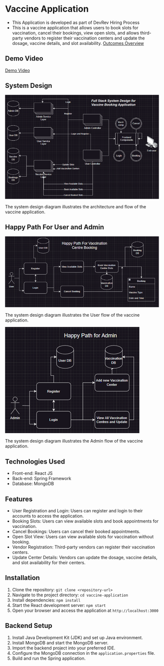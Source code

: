 # Vaccine Application
- This Application is developed as part of DevRev Hiring Process
- This is a vaccine application that allows users to book slots for vaccination, cancel their bookings, view open slots, and allows third-party vendors to register their vaccination centers and update the dosage, vaccine details, and slot availability.
[Outcomes Overview](appDesign/Readme.md)

## Demo Video

[Demo Video](https://drive.google.com/file/d/1WfmOxt85IZGkNkjHwpJJ1pW77qLL6ltw/view?usp=drive_link)


## System Design

![System Design](design/System%20Design.PNG)

The system design diagram illustrates the architecture and flow of the vaccine application.

## Happy Path For User and Admin
![Happy Path For User](design/User%20Happy%20Path.PNG)

The system design diagram illustrates the User flow of the vaccine application.

![Happy Path for Admin](design/Admin%20Happy%20Path.PNG)

The system design diagram illustrates the Admin flow of the vaccine application.


## Technologies Used

- Front-end: React JS
- Back-end: Spring Framework
- Database: MongoDB

## Features

- User Registration and Login: Users can register and login to their accounts to access the application.
- Booking Slots: Users can view available slots and book appointments for vaccination.
- Cancel Bookings: Users can cancel their booked appointments.
- Open Slot View: Users can view available slots for vaccination without booking.
- Vendor Registration: Third-party vendors can register their vaccination centers.
- Update Center Details: Vendors can update the dosage, vaccine details, and slot availability for their centers.

## Installation

1. Clone the repository: `git clone <repository-url>`
2. Navigate to the project directory: `cd vaccine-application`
3. Install dependencies: `npm install`
4. Start the React development server: `npm start`
5. Open your browser and access the application at `http://localhost:3000`

## Backend Setup

1. Install Java Development Kit (JDK) and set up Java environment.
2. Install MongoDB and start the MongoDB server.
3. Import the backend project into your preferred IDE.
4. Configure the MongoDB connection in the `application.properties` file.
5. Build and run the Spring application.

